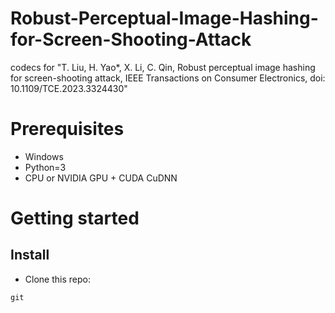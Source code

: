# Robust-Perceptual-Image-Hashing-for-Screen-Shooting-Attack
codecs for "T. Liu, H. Yao*, X. Li, C. Qin, Robust perceptual image hashing for screen-shooting attack, IEEE Transactions on Consumer Electronics, doi: 10.1109/TCE.2023.3324430"
# Prerequisites
* Windows
* Python=3
* CPU or NVIDIA GPU + CUDA CuDNN
# Getting started
## Install
* Clone this repo:
```C
git
```

